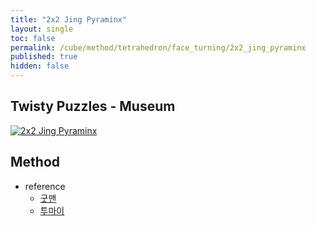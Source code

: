 ```yaml
---
title: "2x2 Jing Pyraminx"
layout: single
toc: false
permalink: /cube/method/tetrahedron/face_turning/2x2_jing_pyraminx
published: true
hidden: false
---
```


<head>
  <base target="_blank">
</head>



## Twisty Puzzles - Museum

<a href="https://twistypuzzles.com/app/museum/museum_showitem.php?pkey=1578">
  <img alt="2x2 Jing Pyraminx" src="https://twistypuzzles.com/museum/large/01578-01.jpg">
</a>



## Method

- reference
  - [굿맨](https://youtu.be/Zw-J5DfFHzU)
  - [투마이](https://youtu.be/vG2l_-JorCQ)
